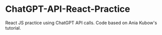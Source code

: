 # ChatGPT-API-React-Practice
React JS practice using ChatGPT API calls. Code based on Ania Kubow's tutorial.
